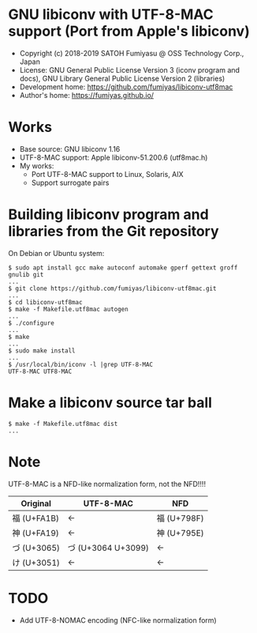 GNU libiconv with UTF-8-MAC support (Port from Apple's libiconv)
======================================================================

  * Copyright (c) 2018-2019 SATOH Fumiyasu @ OSS Technology Corp., Japan
  * License: GNU General Public License Version 3 (iconv program and docs),
             GNU Library General Public License Version 2 (libraries)
  * Development home: <https://github.com/fumiyas/libiconv-utf8mac>
  * Author's home: <https://fumiyas.github.io/>

Works
======================================================================

* Base source: GNU libiconv 1.16 
* UTF-8-MAC support: Apple libiconv-51.200.6 (utf8mac.h)
* My works:
    * Port UTF-8-MAC support to Linux, Solaris, AIX 
    * Support surrogate pairs

Building libiconv program and libraries from the Git repository
======================================================================

On Debian or Ubuntu system:

```console
$ sudo apt install gcc make autoconf automake gperf gettext groff gnulib git
...
$ git clone https://github.com/fumiyas/libiconv-utf8mac.git
...
$ cd libiconv-utf8mac
$ make -f Makefile.utf8mac autogen
...
$ ./configure
...
$ make
...
$ sudo make install
...
$ /usr/local/bin/iconv -l |grep UTF-8-MAC
UTF-8-MAC UTF8-MAC
```

Make a libiconv source tar ball
======================================================================

```console
$ make -f Makefile.utf8mac dist
...
```

Note
======================================================================

UTF-8-MAC is a NFD-like normalization form, not the NFD!!!!

| Original      | UTF-8-MAC             | NFD           |
| ------------- | --------------------- | ------------- |
| 福 (U+FA1B)   | ←                    | 福 (U+798F)   |
| 神 (U+FA19)   | ←                    | 神 (U+795E)   |
| づ (U+3065)   | づ (U+3064 U+3099)    | ←            |
| け (U+3051)   | ←                    | ←            |

TODO
======================================================================

* Add UTF-8-NOMAC encoding (NFC-like normalization form)
